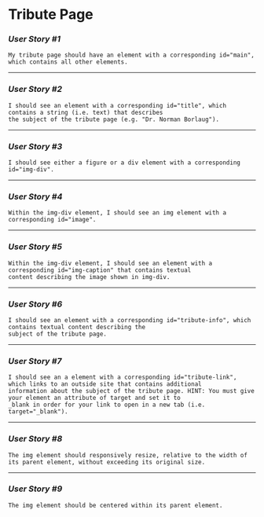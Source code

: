 # Tribute Page

### *User Story #1*
    My tribute page should have an element with a corresponding id="main", which contains all other elements.
***

### *User Story #2*
    I should see an element with a corresponding id="title", which contains a string (i.e. text) that describes
    the subject of the tribute page (e.g. "Dr. Norman Borlaug").
***

### *User Story #3*
    I should see either a figure or a div element with a corresponding id="img-div".
***

### *User Story #4*
    Within the img-div element, I should see an img element with a corresponding id="image".
***

### *User Story #5* 
    Within the img-div element, I should see an element with a corresponding id="img-caption" that contains textual
    content describing the image shown in img-div.
***

### *User Story #6* 
    I should see an element with a corresponding id="tribute-info", which contains textual content describing the 
    subject of the tribute page.
***

### *User Story #7*
    I should see an a element with a corresponding id="tribute-link", which links to an outside site that contains additional 
    information about the subject of the tribute page. HINT: You must give your element an attribute of target and set it to 
    _blank in order for your link to open in a new tab (i.e. target="_blank").
***

### *User Story #8* 
    The img element should responsively resize, relative to the width of its parent element, without exceeding its original size.
***

### *User Story #9* 
    The img element should be centered within its parent element.
